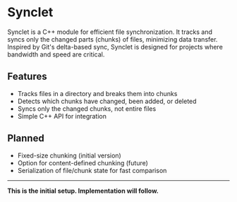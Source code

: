 # Synclet

Synclet is a C++ module for efficient file synchronization. It tracks and syncs only the changed parts (chunks) of files, minimizing data transfer. Inspired by Git's delta-based sync, Synclet is designed for projects where bandwidth and speed are critical.

## Features

- Tracks files in a directory and breaks them into chunks
- Detects which chunks have changed, been added, or deleted
- Syncs only the changed chunks, not entire files
- Simple C++ API for integration

## Planned

- Fixed-size chunking (initial version)
- Option for content-defined chunking (future)
- Serialization of file/chunk state for fast comparison

---

**This is the initial setup. Implementation will follow.**
